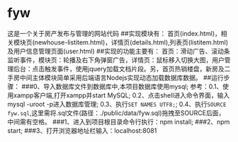 # fyw
这是一个关于房产发布与管理的网站代码
##实现模块有：
首页(index.html)，相关模块页(newhouse-listitem.html)，详情页(details.html),列表页(listitem.html)及用户信息管理页面(user.html)
##实现的功能主要有：
首页：滑动广告、滚动条监听事件，模块页：轮播及右下角弹窗广告，详情页：鼠标移入切换大图，用户管理后台：点击触发事件，使用jquery加载文档片段。另，首页热销楼盘，新房及二手房中间主体模块简单采用后端语言Nodejs实现动态加载数据库数据。
##运行步骤：
###0、导入数据库文件到数据库中,本项目数据库使用mysql;
    参考：0.1、使用xampp客户端,打开xampp并start MySQL;
          0.2、点击shell进入命令界面，输入mysql -uroot -p进入数据库管理;
          0.3、执行`SET NAMES UTF8;`;
          0.4、执行`SOURCE fyw.sql`,这里需将.sql文件(路径：./public/data/fyw.sql)拖拽至SOURCE后面，中间需有空格。
###1、进入到项目根目录命令行执行：npm install;
###2、npm start;
###3、打开浏览器地址栏输入：localhost:8081
